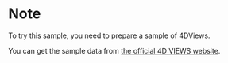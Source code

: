 # Note

To try this sample, you need to prepare a sample of 4DViews.

You can get the sample data from [the official 4D VIEWS website](https://www.4dviews.com/).
